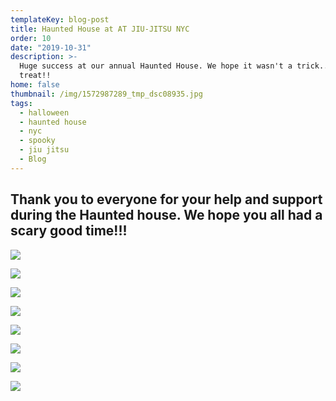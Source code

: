 ```yaml
---
templateKey: blog-post
title: Haunted House at AT JIU-JITSU NYC
order: 10
date: "2019-10-31"
description: >-
  Huge success at our annual Haunted House. We hope it wasn't a trick... only a
  treat!!
home: false
thumbnail: /img/1572987289_tmp_dsc08935.jpg
tags:
  - halloween
  - haunted house
  - nyc
  - spooky
  - jiu jitsu
  - Blog
---
```


## Thank you to everyone for your help and support during the Haunted house. We hope you all had a scary good time!!!

![](/img/1572987289_tmp_dsc08935.jpg)

![](/img/1572987336_tmp_dsc08815.jpg)

![](/img/1572987363_tmp_dsc08816.jpg)

![](/img/1572987407_tmp_dsc08846.jpg)

![](/img/1572987387_tmp_dsc08832.jpg)

![](/img/1572987439_tmp_dsc08892.jpg)

![](/img/1572987474_tmp_dsc08899.jpg)

![](/img/1572987488_tmp_dsc08930.jpg)
